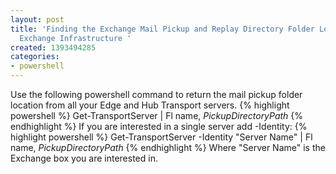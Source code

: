 ```yaml
---
layout: post
title: 'Finding the Exchange Mail Pickup and Replay Directory Folder Location in Your
  Exchange Infrastructure '
created: 1393494285
categories:
- powershell
---
```

Use the following powershell command to return the mail pickup folder location from all your Edge and Hub Transport servers.
{% highlight powershell %}
Get-TransportServer | Fl name, *PickupDirectoryPath*
{% endhighlight %}
If you are interested in a single server add -Identity:
{% highlight powershell %}
Get-TransportServer -Identity "Server Name" | Fl name, *PickupDirectoryPath*
{% endhighlight %}
Where "Server Name" is the Exchange box you are interested in.
